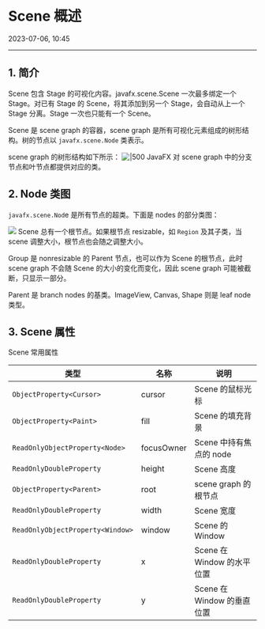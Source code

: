 # Scene 概述

2023-07-06, 10:45
****
## 1. 简介

Scene 包含 Stage 的可视化内容。javafx.scene.Scene 一次最多绑定一个 Stage。对已有 Stage 的 Scene，将其添加到另一个 Stage，会自动从上一个 Stage 分离。Stage 一次也只能有一个 Scene。

Scene 是 scene graph 的容器，scene graph 是所有可视化元素组成的树形结构。树的节点以 `javafx.scene.Node` 类表示。

scene graph 的树形结构如下所示：
![|500](Root%20Node.png)
JavaFX 对 scene graph 中的分支节点和叶节点都提供对应的类。

## 2. Node 类图

`javafx.scene.Nod`e 是所有节点的超类。下面是 nodes 的部分类图：

![](Pasted%20image%2020230706102448.png)
Scene 总有一个根节点。如果根节点 resizable，如 `Region` 及其子类，当 scene 调整大小，根节点也会随之调整大小。

Group 是 nonresizable 的 Parent 节点，也可以作为 Scene 的根节点，此时 scene graph 不会随 Scene 的大小的变化而变化，因此 scene graph 可能被截断，只显示一部分。

Parent 是 branch nodes 的基类。ImageView, Canvas, Shape 则是 leaf node 类型。

## 3. Scene 属性

Scene 常用属性

|类型|名称|说明|
|---|---|---|
|`ObjectProperty<Cursor>`|cursor|Scene 的鼠标光标|
|`ObjectProperty<Paint>`|fill|Scene 的填充背景|
|`ReadOnlyObjectProperty<Node>`|focusOwner|Scene 中持有焦点的 node|
|`ReadOnlyDoubleProperty`|height|Scene 高度|
|`ObjectProperty<Parent>`|root|scene graph 的根节点|
|`ReadOnlyDoubleProperty`|width|Scene 宽度|
|`ReadOnlyObjectProperty<Window>`|window|Scene 的 Window|
|`ReadOnlyDoubleProperty`|x|Scene 在 Window 的水平位置|
|`ReadOnlyDoubleProperty`|y|Scene 在 Window 的垂直位置|
